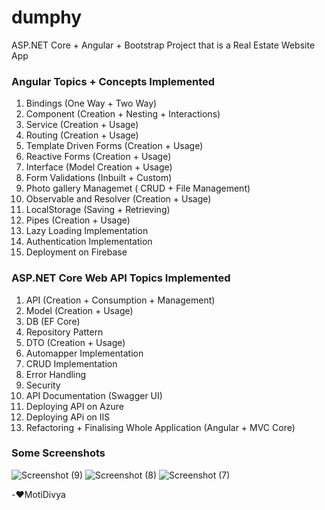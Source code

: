 # dumphy
ASP.NET Core + Angular + Bootstrap Project that is a Real Estate Website App

### Angular Topics + Concepts Implemented
1. Bindings (One Way + Two Way)
2. Component (Creation + Nesting + Interactions)  
3. Service (Creation + Usage)
4. Routing (Creation + Usage)
5. Template Driven Forms  (Creation + Usage)
6. Reactive Forms (Creation + Usage)
7. Interface (Model Creation + Usage)
8. Form Validations (Inbuilt + Custom) 
9. Photo gallery Managemet ( CRUD + File Management)
10. Observable and Resolver (Creation + Usage)
11. LocalStorage (Saving + Retrieving)
12. Pipes (Creation + Usage)
13. Lazy Loading Implementation
14. Authentication Implementation
15. Deployment on Firebase

### ASP.NET Core Web API Topics Implemented
1. API (Creation + Consumption + Management)
2. Model (Creation + Usage)
3. DB (EF Core)
4. Repository Pattern
5. DTO (Creation + Usage)
6. Automapper Implementation
7. CRUD Implementation
8. Error Handling
9. Security
10. API Documentation (Swagger UI) 
11. Deploying API on Azure
12. Deploying APi on IIS
13. Refactoring + Finalising Whole Application (Angular + MVC Core)

### Some Screenshots
![Screenshot (9)](https://user-images.githubusercontent.com/65925922/230487495-f87522ab-1bfc-4aef-8b80-d820927e0fc8.png)
![Screenshot (8)](https://user-images.githubusercontent.com/65925922/230487503-87042c95-d79c-441d-ac22-0c1b4bc2694e.png)
![Screenshot (7)](https://user-images.githubusercontent.com/65925922/230487518-9b569738-0167-4962-a390-bbda750db966.png)


-❤️MotiDivya
